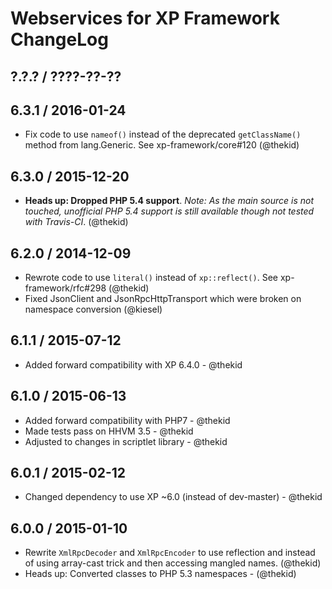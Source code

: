 Webservices for XP Framework ChangeLog
========================================================================

## ?.?.? / ????-??-??

## 6.3.1 / 2016-01-24

* Fix code to use `nameof()` instead of the deprecated `getClassName()`
  method from lang.Generic. See xp-framework/core#120
  (@thekid)

## 6.3.0 / 2015-12-20

* **Heads up: Dropped PHP 5.4 support**. *Note: As the main source is not
  touched, unofficial PHP 5.4 support is still available though not tested
  with Travis-CI*.
  (@thekid)

## 6.2.0 / 2014-12-09

* Rewrote code to use `literal()` instead of `xp::reflect()`. See
  xp-framework/rfc#298
  (@thekid)
* Fixed JsonClient and JsonRpcHttpTransport which were broken on
  namespace conversion
  (@kiesel)

## 6.1.1 / 2015-07-12

* Added forward compatibility with XP 6.4.0 - @thekid

## 6.1.0 / 2015-06-13

* Added forward compatibility with PHP7 - @thekid
* Made tests pass on HHVM 3.5 - @thekid
* Adjusted to changes in scriptlet library - @thekid

## 6.0.1 / 2015-02-12

* Changed dependency to use XP ~6.0 (instead of dev-master) - @thekid

## 6.0.0 / 2015-01-10

* Rewrite `XmlRpcDecoder` and `XmlRpcEncoder` to use reflection and
  instead of using array-cast trick and then accessing mangled names.
  (@thekid)
* Heads up: Converted classes to PHP 5.3 namespaces - (@thekid)
